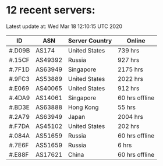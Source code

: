 # 12 recent servers:

Latest update at: Wed Mar 18 12:10:15 UTC 2020

| ID | ASN | Server Country | Online |
| -- | --- | -------------- | ------ |
| #.D09B | AS174 | United States | 739 hrs |
| #.15CF | AS49392 | Russia | 927 hrs |
| #.7F1D | AS63949 | Singapore | 2175 hrs |
| #.9FC3 | AS53889 | United States | 2022 hrs |
| #.E069 | AS40065 | United States | 912 hrs |
| #.4DA9 | AS14061 | Singapore | 60 hrs offline |
| #.BD3E | AS63888 | Hong Kong | 55 hrs |
| #.2A79 | AS63949 | Japan | 2004 hrs |
| #.F7DA | AS45102 | United States | 202 hrs |
| #.084A | AS51659 | Russia | 60 hrs offline |
| #.7E6F | AS51659 | Russia | 6 hrs |
| #.E88F | AS17621 | China | 60 hrs offline |

